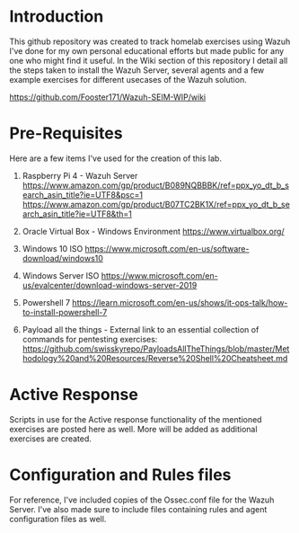 # Introduction

This github repository was created to track homelab exercises using Wazuh I've done for my own personal educational efforts but made public for any one who might find it useful. In the Wiki section of this repository I detail all the steps taken to install the Wazuh Server, several agents and a few example exercises for different usecases of the Wazuh solution.

https://github.com/Fooster171/Wazuh-SEIM-WIP/wiki

# Pre-Requisites

Here are a few items I've used for the creation of this lab.

1. Raspberry Pi 4 - Wazuh Server
https://www.amazon.com/gp/product/B089NQBBBK/ref=ppx_yo_dt_b_search_asin_title?ie=UTF8&psc=1
https://www.amazon.com/gp/product/B07TC2BK1X/ref=ppx_yo_dt_b_search_asin_title?ie=UTF8&th=1

3. Oracle Virtual Box - Windows Environment
https://www.virtualbox.org/

4. Windows 10 ISO
https://www.microsoft.com/en-us/software-download/windows10

5. Windows Server ISO
https://www.microsoft.com/en-us/evalcenter/download-windows-server-2019

6. Powershell 7
https://learn.microsoft.com/en-us/shows/it-ops-talk/how-to-install-powershell-7

7. Payload all the things - External link to an essential collection of commands for pentesting exercises:
https://github.com/swisskyrepo/PayloadsAllTheThings/blob/master/Methodology%20and%20Resources/Reverse%20Shell%20Cheatsheet.md

# Active Response

Scripts in use for the Active response functionality of the mentioned exercises are posted here as well. More will be added as additional exercises are created. 

# Configuration and Rules files

For reference, I've included copies of the Ossec.conf file for the Wazuh Server. I've also made sure to include files containing rules and agent configuration files as well. 
